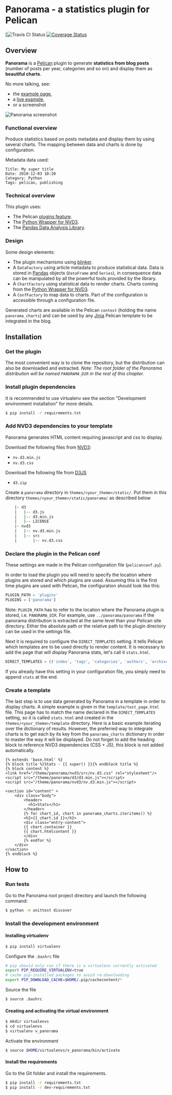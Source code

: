 # Panorama - a statistics plugin for Pelican

[![Travis CI Status](https://travis-ci.org/romainx/panorama.svg?branch=master)
[![Coverage Status](https://coveralls.io/repos/romainx/panorama/badge.png)](https://coveralls.io/r/romainx/panorama)

## Overview

**Panorama** is a [Pelican][LK_PELIC] plugin to generate **statistics from blog posts** (number of posts per year, categories and so on) and display them as **beautiful charts**.

No more talking, see:

- the [example page](http://cdn.rawgit.com/romainx/panorama/master/tests/test_output/all_charts.html),
- a [live example](http://aubonroman.com/stats.html),
- or a screenshot

![Panorama screenshot](panorama_screenshot.png "Panorama screenshot")

### Functional overview

Produce statistics based on posts metadata and display them by using several charts.
The mapping between data and charts is done by configuration.

Metadata data used:

	Title: My super title
	Date: 2010-12-03 10:20
	Category: Python
	Tags: pelican, publishing

### Technical overview

This plugin uses:

- The Pelican [plugins feature](http://docs.getpelican.com/en/latest/plugins.html).
- The [Python Wrapper for NVD3][LK_PNVD3].
- The [Pandas Data Analysis Library][LK_PANDA].

### Design

Some design elements:

- The plugin mechanisms using [blinker](https://pypi.python.org/pypi/blinker).
- A `DataFactory` using article metadata to produce statistical data. Data is stored in [Pandas][LK_PANDA] objects (`DataFrame` and `Series`), in consequence data can be manipulated by all the powerful tools provided by the library.
- A `ChartFactory` using statistical data to render charts. Charts coming from the [Python Wrapper for NVD3][LK_PNVD3].
- A `ConfFactory` to map data to charts. Part of the configuration is accessible through a configuration file.

Generated charts are available in the Pelican `context` (holding the name `panorama_charts`) and can be used by any [Jinja](http://jinja.pocoo.org/) Pelican template to be integrated in the blog.

## Installation

### Get the plugin

The most convenient way is to clone the repository, but the distribution can also be downloaded and extracted.
*Note: The root folder of the Panorama distribution will be named `PANORAMA_DIR` in the rest of this chapter.*

### Install plugin dependencies

It is recommended to use virtualenv see the section "Development environment installation" for more details.

```bash
$ pip install -r requirements.txt
```

### Add NVD3 dependencies to your template

Panorama generates HTML content requiring javascript and css to display.

Download the following files from [NVD3](http://nvd3.org):

- `nv.d3.min.js`
- `nv.d3.css`

Download the following file from [D3JS](http://d3js.org)

- `d3.zip`

Create a `panorama` directory in `themes/<your_theme>/static/`.
Put them in this directory `themes/<your_theme>/static/panorama/` as described below

```bash
	|- d3
	|   |-- d3.js
	|   |-- d3.min.js
	|   |-- LICENSE
	|- nvd3
	|   |-- nv.d3.min.js
	|   |-- src	
	|       |-- nv.d3.css
```

### Declare the plugin in the Pelican conf

These settings are made in the Pelican configuration file (`pelicanconf.py`). 

In order to load the plugin you will need to specify the location where plugins are stored and which plugins are used. Assuming this is the first time plugins are used with Pelican, the configuration should look like this:

```python
PLUGIN_PATH = 'plugins'
PLUGINS = ['panorama']
```
Note: `PLUGIN_PATH` has to refer to the location where the Panorama plugin is stored, i.e. `PANORAMA_DIR`. For example, use `../panorama/panorama` if the panorama distribution is extracted at the same level than your Pelican site directory. Either the absolute path or the relative path to the plugin directory can be used in the settings file.

Next it is required to configure the `DIRECT_TEMPLATES` setting. It tells Pelican which templates are to be used directly to render content. It is necessary to add the page that will display Panorama stats, let's call it `stats.html`.

```python
DIRECT_TEMPLATES = (('index', 'tags', 'categories', 'authors', 'archives', 'stats'))
```
If you already have this setting in your configuration file, you simply need to append `stats` at the end.

### Create a template

The last step is to use data generated by Panorama in a template in order to display charts. A simple example is given in the `template/test_page.html` file.
This page has to match the name declared in the `DIRECT_TEMPLATES` setting, so it is called `stats.html` and created in the `themes/<your_theme>/template` directory. Here is a basic example iterating over the dictionary of results. However, the preferred way to integrate charts is to get each by its key from the `panorama_charts` dictionary in order to master the way it will be displayed.
Do not forget to add the heading block to reference NVD3 dependencies (CSS + JS), this block is not added automatically.

```jinja
{% extends 'base.html' %}
{% block title %}Stats - {{ super() }}{% endblock title %}
{% block content %}
<link href="/theme/panorama/nvd3/src/nv.d3.css" rel="stylesheet"/>
<script src="/theme/panorama/d3/d3.min.js"></script>
<script src="/theme/panorama/nvd3/nv.d3.min.js"></script>

<section id="content" >
    <div class="body">
        <header>
          <h1>Stats</h1>
        </header>
        {% for chart_id, chart in panorama_charts.iteritems() %}
        <h2>{{ chart.id }}</h2>
        <div class="entry-content">
        {{ chart.container }}
        {{ chart.htmlcontent }}
        </div>
        {% endfor %}
    </div>
</section>
{% endblock %}
```

## How to

### Run tests

Go to the Panorama root project directory and launch the following command:

```bash
$ python -m unittest discover
```

### Install the development environment

#### Installing virtualenv

```bash
$ pip install virtualenv
```

Configure the `.bashrc` file

```bash
# pip should only run if there is a virtualenv currently activated
export PIP_REQUIRE_VIRTUALENV=true
# cache pip-installed packages to avoid re-downloading
export PIP_DOWNLOAD_CACHE=$HOME/.pip/cachecontent/*
```

Source the file

```bash
$ source .bashrc
```

#### Creating and activating the virtual environment

```bash
$ mkdir virtualenvs
$ cd virtualenvs
$ virtualenv v_panorama
```

Activate the environment

```bash
$ source $HOME/virtualenvs/v_panorama/bin/activate
```

#### Install the requirements

Go to the Git folder and install the requirements.

```bash
$ pip install -r requirements.txt
$ pip install -r dev-requirements.txt
```

[LK_PNVD3]: https://github.com/areski/python-nvd3
[LK_PANDA]: http://pandas.pydata.org
[LK_PELIC]: https://github.com/getpelican/pelican